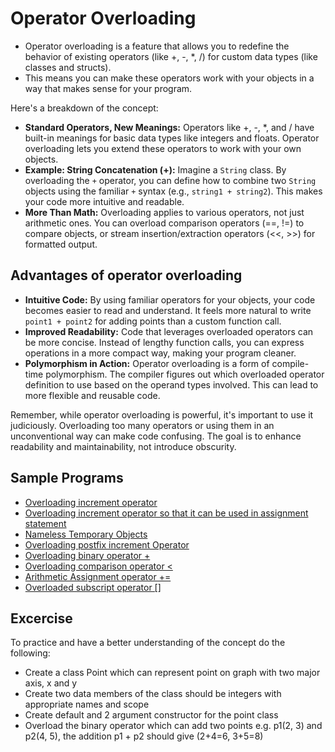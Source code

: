 # Operator Overloading 

- Operator overloading is a feature that allows you to redefine the behavior of existing operators (like +, -, *, /) for custom data types (like classes and structs).
- This means you can make these operators work with your objects in a way that makes sense for your program.

Here's a breakdown of the concept:

* **Standard Operators, New Meanings:** Operators like +, -, *, and / have built-in meanings for basic data types like integers and floats. Operator overloading lets you extend these operators to work with your own objects.
* **Example: String Concatenation (+):** Imagine a `String` class. By overloading the `+` operator, you can define how to combine two `String` objects using the familiar `+` syntax (e.g., `string1 + string2`). This makes your code more intuitive and readable.
* **More Than Math:** Overloading applies to various operators, not just arithmetic ones. You can overload comparison operators (==, !=) to compare objects, or stream insertion/extraction operators (<<, >>) for formatted output.

## Advantages of operator overloading

* **Intuitive Code:** By using familiar operators for your objects, your code becomes easier to read and understand. It feels more natural to write `point1 + point2` for adding points than a custom function call.
* **Improved Readability:** Code that leverages overloaded operators can be more concise. Instead of lengthy function calls, you can express operations in a more compact way, making your program cleaner.
* **Polymorphism in Action:** Operator overloading is a form of compile-time polymorphism. The compiler figures out which overloaded operator definition to use based on the operand types involved. This can lead to more flexible and reusable code.

Remember, while operator overloading is powerful, it's important to use it judiciously. Overloading too many operators or using them in an unconventional way can make code confusing. The goal is to enhance readability and maintainability, not introduce obscurity.

## Sample Programs

- [Overloading increment operator](../source/cpp/OperatorOverloading1.cpp)
- [Overloading increment operator so that it can be used in assignment statement](../source/cpp/OperatorOverloading2.cpp)
- [Nameless Temporary Objects](../source/cpp/OperatorOverloading3.cpp)
- [Overloading postfix increment Operator](../source/cpp/OperatorOverloading4.cpp)
- [Overloading binary operator +](../source/cpp/OperatorOverloadingbinary.cpp)
- [Overloading comparison operator < ](../source/cpp/ComparingDistances.cpp)
- [Arithmetic Assignment operator +=](../source/cpp/OverloadedAA.cpp)
- [Overloaded subscript operator []](../source/cpp/arrover3.cpp)

## Excercise

To practice and have a better understanding of the concept do the following:
- Create a class Point which can represent point on graph with two major axis, x and y 
- Create two data members of the class should be integers with appropriate names and scope
- Create default and 2 argument constructor for the point class
- Overload the binary operator which can add two points e.g. p1(2, 3) and p2(4, 5), the addition p1 + p2 should give (2+4=6, 3+5=8)